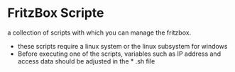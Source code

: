 # FritzBox Scripte
a collection of scripts with which you can manage the fritzbox.

- these scripts require a linux system or the linux subsystem for windows
- Before executing one of the scripts, variables such as IP address and access data should be adjusted in the * .sh file
